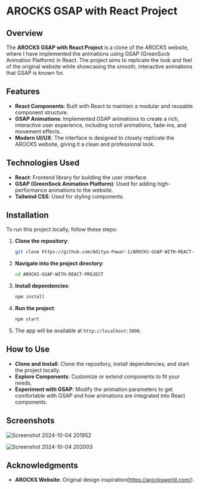 # AROCKS GSAP with React Project

## Overview

The **AROCKS GSAP with React Project** is a clone of the AROCKS website, where I have implemented the animations using GSAP (GreenSock Animation Platform) in React. The project aims to replicate the look and feel of the original website while showcasing the smooth, interactive animations that GSAP is known for.

## Features

- **React Components**: Built with React to maintain a modular and reusable component structure.
- **GSAP Animations**: Implemented GSAP animations to create a rich, interactive user experience, including scroll animations, fade-ins, and movement effects.
- **Modern UI/UX**: The interface is designed to closely replicate the AROCKS website, giving it a clean and professional look.

## Technologies Used

- **React**: Frontend library for building the user interface.
- **GSAP (GreenSock Animation Platform)**: Used for adding high-performance animations to the website.
- **Tailwind CSS**: Used for styling components.

## Installation

To run this project locally, follow these steps:

1. **Clone the repository**:
    ```bash
    git clone https://github.com/Aditya-Pawar-1/AROCKS-GSAP-WITH-REACT-PROJECT.git
    ```
2. **Navigate into the project directory**:
    ```bash
    cd AROCKS-GSAP-WITH-REACT-PROJECT
    ```
3. **Install dependencies**:
    ```bash
    npm install
    ```
4. **Run the project**:
    ```bash
    npm start
    ```
5. The app will be available at `http://localhost:3000`.

## How to Use

- **Clone and Install**: Clone the repository, install dependencies, and start the project locally.
- **Explore Components**: Customize or extend components to fit your needs.
- **Experiment with GSAP**: Modify the animation parameters to get comfortable with GSAP and how animations are integrated into React components.

## Screenshots

![Screenshot 2024-10-04 201952](https://github.com/user-attachments/assets/4b9183ac-0fb1-4bf5-b993-effeddd72266)

![Screenshot 2024-10-04 202003](https://github.com/user-attachments/assets/4f57bf04-b138-4112-94eb-eef793462e6e)


## Acknowledgments

- **AROCKS Website**: Original design inspiration(https://arocksworld.com/).
